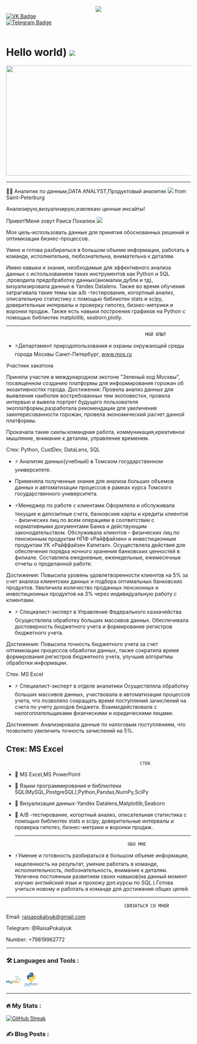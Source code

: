 <div id="header" align="center">
  <img src="https://media.giphy.com/media/M9gbBd9nbDrOTu1Mqx/giphy.gif" width="100"/>
</div>
<div id="badges">
  <a href="your-VK-URL">
    <img src="https://img.shields.io/badge/VK-blue?style=for-the-badge&logo=VK&logoColor=white" alt="VK Badge"/>
  </a>
<div id="badges">
  <a href="your-Telegram-URL">
    <img src="https://img.shields.io/badge/Telegram-blue?style=for-the-badge&logo=Telegram&logoColor=white" alt="Telegram Badge"/>
  </a>

  
</div>
<img src="https://komarev.com/ghpvc/?username=RaisaPokalyuk&style=flat-square&color=blue" alt=""/>
<h1>
  Hello world)
  <img src="https://media.giphy.com/media/hvRJCLFzcasrR4ia7z/giphy.gif" width="30px"/>
</h1>
<div align="center">
  <img src="https://i.giphy.com/media/v1.Y2lkPTc5MGI3NjExdDlrNDZvbzNqN3BzMDE1Ym9pOWQwcjNnYWtkYWxwYjFjdzZzMWxyNCZlcD12MV9pbnRlcm5hbF9naWZfYnlfaWQmY3Q9Zw/l46Cy1rHbQ92uuLXa/giphy.gif" width="600" height="300"/>
</div>

---

:woman_technologist:
Аналитик по данным,DATA ANALYST,Продуктовый аналитик <img src="https://media.giphy.com/media/WUlplcMpOCEmTGBtBW/giphy.gif" width="30"> from Saint-Peterburg

Анализирую,визуализирую,извлекаю ценные инсайты!

Привет!Меня зовут Раиса Покалюк <img src="https://media.giphy.com/media/hvRJCLFzcasrR4ia7z/giphy.gif" width="30px"/>
</h1>
   
   Моя цель-использовать данные для принятия обоснованных решений и оптимизации бизнес-процессов.

   Умею и готова разбираться в большом объеме информации, работать в команде, исполнительна, любознательна, внимательна к деталям.

Имею навыки и знания, необходимые для эффективного анализа данных с использованием таких инструментов как Python и SQL ,проводила предобработку данных(аномалии,дубли и тд), визуализировала данные в Yandex Datalens. Также во время обучения затрагивала такие темы как а/b -тестирование, когортный анализ, описательную статистику с помощью библиотек stats и scipy, доверительные интервалы и проверку гипотез, бизнес-метрики и воронки продаж. Также есть навыки построения графиков на Python с помощью библиотек matplotlib, seaborn,plotly.

---

                                                         МОЙ ОПЫТ
                                                         
- :zap:Департамент природопользования и охраны окружающей среды города Москвы
Санкт-Петербург, www.mos.ru

Участник хакатона

Приняла участие в международном экотоне "Зеленый код Москвы", посвященном созданию платформы для информирования горожан об экоактивностях города.
Достижения: Провела анализ данных для выявления наиболее востребованных тем экоповестки, провела интервью и вывела портрет будущего пользователя экоплатформы,разработала рекомендации для увеличения заинтересованности горожан, провела экономический расчет данной платформы.

Прокачала такие скилы:командная работа, коммуникация,креативное мышление, внимание к деталям, управление временем.

Стек: Python, CustDev, DataLens, SQL
                                                        
- :zap: Аналитик данных(учебный) в Томском государственном университете.
- 
  Применяла полученные знания для анализа больших объемов данных и автоматизации процессов в рамках курса Томского государственного университета.
  
- :zap:Менеджер по работе с клиентами
Оформляла и обслуживала текущие и депозитные счета, банковские карты и кредиты клиентов - физических лиц по всем операциям в соответствии с нормативными документами Банка и действующим законодательством.
Обслуживала клиентов – физических лиц по пенсионным продуктам НПФ «Райффайзен» и инвестиционным продуктам УК «Райффайзен Капитал».
Осуществляла действия для обеспечения порядка ночного хранения банковских ценностей в филиале.
Составляла ежедневные, еженедельные, ежемесячные отчеты о проделанной работе.


Достижения: Повысила уровень удовлетворенности клиентов на 5% за счет анализа клиентских данных и подбора оптимальных банковских продуктов.
Увеличила количество проданных пенсионных и инвестиционных продуктов на 3% через индивидуальную работу с клиентами.

- :zap:
Специалист-эксперт в Управление Федерального казначейства
Осуществляла обработку больших массивов данных. Обеспечивала достоверность бюджетного учета и формирование регистров бюджетного учета.

Достижения: Повысила точность бюджетного учета за счет оптимизации процессов обработки данных, также сократила время формирования регистров бюджетного учета, улучшив алгоритмы обработки информации.

Стек: MS Excel

- :zap:
Специалист-эксперт в отделе аналитики
Осуществляла обработку больших массивов данных, участвовала в автоматизации процессов учета, что позволяло сокращать время поступлений зачислений на счета по учету доходов бюджета.
Взаимодействовала с налогоплательщиками физическими и юридическими лицами.

Достижения: Анализировала данные по налоговым поступлениям, что позволило увеличить точность зачислений на 5%.

Стек: MS Excel
  ---

                                                       СТЕК
  - :seedling: MS Excel,MS PowerPoint                                                  
  - :seedling: Языки программирования и библиотеки SQL(MySQL,PostgreSQL),Python,Pandas,NumPy,SciPy
  - :seedling: Визуализация данных-Yandex Datalens,Matplotlib,Seaborn
  - :seedling: А/В -тестирование, когортный анализ, описательная статистика с помощью библиотек stats и scipy, доверительные интервалы и проверка гипотез, бизнес-метрики и воронки продаж.

    ---

                                                   ОБО МНЕ
    
- :zap:Умение и готовность разбираться в большом объеме информации, нацеленность на результат, умение работать в команде, исполнительность, любознательность, внимание к деталям.
Увлечена постоянным развитием своих навыков(на данный момент изучаю английский язык и прохожу доп.курсы по SQL ).Готова учиться новому и работать в команде для достижения общих целей.

---

                                                 СВЯЗАТЬСЯ СО МНОЙ
                                                 
 Email: raisapokalyuk@gmail.com
 
 Telegram: @RaisaPokalyuk
 
 Number: +79819962772

 ---

 ### :hammer_and_wrench: Languages and Tools :

 <div>

  <img src="https://github.com/devicons/devicon/blob/master/icons/mysql/mysql-original-wordmark.svg" title="MySQL"  alt="MySQL" width="40" height="40"/>&nbsp;
   <img src="https://github.com/devicons/devicon/blob/master/icons/python/python-original-wordmark.svg" title="Python"  alt="Python" width="40" height="40"/>&nbsp;
 
</div>

---

### :fire: My Stats :


[![GitHub Streak](http://github-readme-streak-stats.herokuapp.com?user=RaisaPokalyuk&theme=highcontrast)](https://git.io/streak-stats)


### :writing_hand: Blog Posts :

<!-- BLOG-POST-LIST:START -->

<!-- BLOG-POST-LIST:END -->




